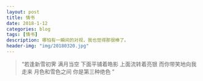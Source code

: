 ```yaml
---
layout: post
title: 情书
date: 2018-1-12
categories: blog
tags: [情书]
description: 哪怕有一瞬间的对视，我也觉得那很棒了。
header-img: "img/20180320.jpg"
---
```


> “若逢新雪初霁 满月当空 下面平铺着皓影 上面流转着亮银 而你带笑地向我走来 月色和雪色之间 你是第三种绝色 ”

